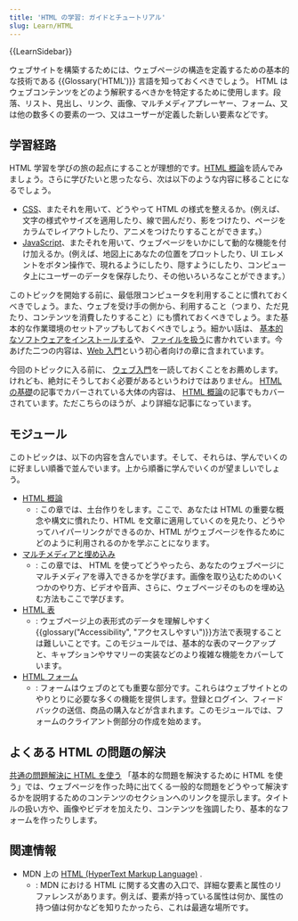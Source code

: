 ```yaml
---
title: 'HTML の学習: ガイドとチュートリアル'
slug: Learn/HTML
---
```


{{LearnSidebar}}

ウェブサイトを構築するためには、ウェブページの構造を定義するための基本的な技術である {{Glossary('HTML')}} 言語を知っておくべきでしょう。 HTML はウェブコンテンツをどのよう解釈するべきかを特定するために使用します。段落、リスト、見出し、リンク、画像、マルチメディアプレーヤー、フォーム、又は他の数多くの要素の一つ、又はユーザーが定義した新しい要素などです。

## 学習経路

HTML 学習を学びの旅の起点にすることが理想的です。[HTML 概論](/ja/docs/Web/Guide/HTML/Introduction)を読んでみましょう。さらに学びたいと思ったなら、次は以下のような内容に移ることになるでしょう。

- [CSS](/ja/docs/Learn/CSS)、またそれを用いて、どうやって HTML の様式を整えるか。(例えば、文字の様式やサイズを適用したり、線で囲んだり、影をつけたり、ページをカラムでレイアウトしたり、アニメをつけたりすることができます。）
- [JavaScript](/ja/docs/Learn/JavaScript)、またそれを用いて、ウェブページをいかにして動的な機能を付け加えるか。(例えば、地図上にあなたの位置をプロットしたり、UI エレメントをボタン操作で、現れるようにしたり、隠すようにしたり、コンピュータ上にユーザーのデータを保存したり、その他いろいろなことができます。）

このトピックを開始する前に、最低限コンピュータを利用することに慣れておくべきでしょう。また、ウェブを受け手の側から、利用すること（つまり、ただ見たり、コンテンツを消費したりすること）にも慣れておくべきでしょう。また基本的な作業環境のセットアップもしておくべきでしょう。細かい話は、 [基本的なソフトウェアをインストールする](/ja/docs/Learn/Getting_started_with_the_web/Installing_basic_software)や、 [ファイルを扱う](/ja/docs/Learn/Getting_started_with_the_web/Dealing_with_files)に書かれています。今あげた二つの内容は、[Web 入門](/ja/docs/Learn/Getting_started_with_the_web)という初心者向けの章に含まれています。

今回のトピックに入る前に、 [ウェブ入門](/ja/docs/Learn/Getting_started_with_the_web)を一読しておくことをお薦めします。けれども、絶対にそうしておく必要があるというわけではありません。 [HTML の基礎](/ja/docs/Learn/Getting_started_with_the_web/HTML_basics)の記事でカバーされている大体の内容は、 [HTML 概論](/ja/docs/Learn/HTML/Introduction_to_HTML)の記事でもカバーされています。ただこちらのほうが、より詳細な記事になっています。

## モジュール

このトピックは、以下の内容を含んでいます。そして、それらは、学んでいくのに好ましい順番で並んでいます。上から順番に学んでいくのが望ましいでしょう。

- [HTML 概論](/ja/docs/Learn/HTML/Introduction_to_HTML)
  - : この章では、土台作りをします。ここで、あなたは HTML の重要な概念や構文に慣れたり、HTML を文章に適用していくのを見たり、どうやってハイパーリンクができるのか、HTML がウェブページを作るためにどのように利用されるのかを学ぶことになります。
- [マルチメディアと埋め込み](/ja/docs/Learn/HTML/Multimedia_and_embedding)
  - : この章では、 HTML を使ってどうやったら、あなたのウェブページにマルチメディアを導入できるかを学びます。画像を取り込むためのいくつかのやり方、ビデオや音声、さらに、ウェブページそのものを埋め込む方法もここで学びます。
- [HTML 表](/ja/docs/Learn/HTML/Tables)
  - : ウェブページ上の表形式のデータを理解しやすく{{glossary("Accessibility", "アクセスしやすい")}}方法で表現することは難しいことです。このモジュールでは、基本的な表のマークアップと、キャプションやサマリーの実装などのより複雑な機能をカバーしています。
- [HTML フォーム](/ja/docs/Learn/HTML/Forms)
  - : フォームはウェブのとても重要な部分です。これらはウェブサイトとのやりとりに必要な多くの機能を提供します。登録とログイン、フィードバックの送信、商品の購入などが含まれます。このモジュールでは、フォームのクライアント側部分の作成を始めます。

## よくある HTML の問題の解決

[共通の問題解決に HTML を使う](/ja/docs/Learn/HTML/Howto) 「基本的な問題を解決するために HTML を使う」では、ウェブページを作った時に出てくる一般的な問題をどうやって解決するかを説明するためのコンテンツのセクションへのリンクを提示します。タイトルの扱い方や、画像やビデオを加えたり、コンテンツを強調したり、基本的なフォームを作ったりします。

## 関連情報

- MDN 上の [HTML (HyperText Markup Language)](/ja/docs/Web/HTML) .
  - : MDN における HTML に関する文書の入口で、詳細な要素と属性のリファレンスがあります。例えば、要素が持っている属性は何か、属性の持つ値は何かなどを知りたかったら、これは最適な場所です。
